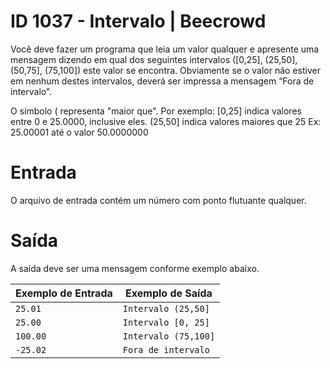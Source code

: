 # ID 1037 - Intervalo | Beecrowd

Você deve fazer um programa que leia um valor qualquer e apresente uma mensagem dizendo em qual dos seguintes intervalos ([0,25], (25,50], (50,75], (75,100]) este valor se encontra. Obviamente se o valor não estiver em nenhum destes intervalos, deverá ser impressa a mensagem “Fora de intervalo”.

O símbolo ( representa "maior que". Por exemplo:
[0,25]  indica valores entre 0 e 25.0000, inclusive eles.
(25,50] indica valores maiores que 25 Ex: 25.00001 até o valor 50.0000000

# Entrada

O arquivo de entrada contém um número com ponto flutuante qualquer.

# Saída

A saída deve ser uma mensagem conforme exemplo abaixo.

| Exemplo de Entrada | Exemplo de Saída |
| ------------------ | ---------------- |
| `25.01` | `Intervalo (25,50]` |
| `25.00` | `Intervalo [0, 25]` |
| `100.00` | `Intervalo (75,100]` |
| `-25.02` | `Fora de intervalo`  |
